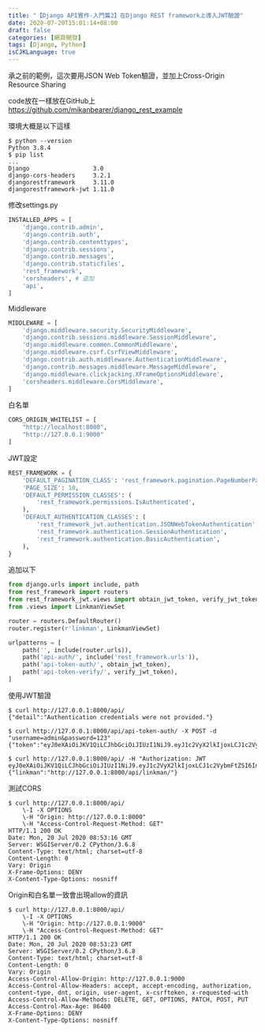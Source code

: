 ```yaml
---
title: "【Django API實作-入門篇2】在Django REST framework上導入JWT驗證"
date: 2020-07-20T15:01:14+08:00
draft: false
categories: [網頁開發]
tags: [Django, Python]
isCJKLanguage: true
---
```

承之前的範例，這次要用JSON Web Token驗證，並加上Cross-Origin Resource Sharing
<!--more-->
  
code放在一樣放在GitHub上
<a href="https://github.com/mikanbearer/django_rest_example">https://github.com/mikanbearer/django_rest_example</a>
  
環境大概是以下這樣
```
$ python --version
Python 3.8.4
$ pip list
...
Django                  3.0
django-cors-headers     3.2.1
djangorestframework     3.11.0
djangorestframework-jwt 1.11.0

```
  
修改settings.py
```:django_rest_example/settings.py {linenos=table, linenostart=33, hl_lines=[9]}
INSTALLED_APPS = [
    'django.contrib.admin',
    'django.contrib.auth',
    'django.contrib.contenttypes',
    'django.contrib.sessions',
    'django.contrib.messages',
    'django.contrib.staticfiles',
    'rest_framework',
    'corsheaders', # 追加
    'api',
]
```
  
Middleware
```:django_rest_example/settings.py {linenos=table, linenostart=45, hl_lines=[9]}
MIDDLEWARE = [
    'django.middleware.security.SecurityMiddleware',
    'django.contrib.sessions.middleware.SessionMiddleware',
    'django.middleware.common.CommonMiddleware',
    'django.middleware.csrf.CsrfViewMiddleware',
    'django.contrib.auth.middleware.AuthenticationMiddleware',
    'django.contrib.messages.middleware.MessageMiddleware',
    'django.middleware.clickjacking.XFrameOptionsMiddleware',
    'corsheaders.middleware.CorsMiddleware',
]
```
  
白名單
```:django_rest_example/settings.py {linenos=table, linenostart=133, hl_lines=["1-4"]}
CORS_ORIGIN_WHITELIST = [
    "http://localhost:8080",
    "http://127.0.0.1:9000"
]
```
  
JWT設定
```:django_rest_example/settings.py {linenos=table, linenostart=127, hl_lines=["4-11"]}
REST_FRAMEWORK = {
    'DEFAULT_PAGINATION_CLASS': 'rest_framework.pagination.PageNumberPagination',
    'PAGE_SIZE': 10,
    'DEFAULT_PERMISSION_CLASSES': (
        'rest_framework.permissions.IsAuthenticated',
    ),
    'DEFAULT_AUTHENTICATION_CLASSES': (
        'rest_framework_jwt.authentication.JSONWebTokenAuthentication',
        'rest_framework.authentication.SessionAuthentication',
        'rest_framework.authentication.BasicAuthentication',
    ),
}
```
  
追加以下
```:api/urls.py {linenos=table, linenostart=1, hl_lines=[3, "12-13"]}
from django.urls import include, path
from rest_framework import routers
from rest_framework_jwt.views import obtain_jwt_token, verify_jwt_token
from .views import LinkmanViewSet

router = routers.DefaultRouter()
router.register(r'linkman', LinkmanViewSet)

urlpatterns = [
    path('', include(router.urls)),
    path('api-auth/', include('rest_framework.urls')),
    path('api-token-auth/', obtain_jwt_token),
    path('api-token-verify/', verify_jwt_token),
]
```
  
使用JWT驗證
```
$ curl http://127.0.0.1:8000/api/
{"detail":"Authentication credentials were not provided."}

$ curl http://127.0.0.1:8000/api/api-token-auth/ -X POST -d "username=admin&password=123"
{"token":"eyJ0eXAiOiJKV1QiLCJhbGciOiJIUzI1NiJ9.eyJ1c2VyX2lkIjoxLCJ1c2VybmFtZSI6InphcSIsImV4cCI6MTU5NTIzMTA1MiwiZW1haWwiOiJxcUBxcS5xcSJ9.JeifIXkcpy7Koui1ezNMJDACJL1pyE_U0faaBBGeN8o"}

$ curl http://127.0.0.1:8000/api/ -H "Authorization: JWT eyJ0eXAiOiJKV1QiLCJhbGciOiJIUzI1NiJ9.eyJ1c2VyX2lkIjoxLCJ1c2VybmFtZSI6InphcSIsImV4cCI6MTU5NTIzMTA1MiwiZW1haWwiOiJxcUBxcS5xcSJ9.JeifIXkcpy7Koui1ezNMJDACJL1pyE_U0faaBBGeN8o"
{"linkman":"http://127.0.0.1:8000/api/linkman/"}
```
  
測試CORS
```
$ curl http://127.0.0.1:8000/api/ 
    \-I -X OPTIONS 
    \-H "Origin: http://127.0.0.1:8000" 
    \-H "Access-Control-Request-Method: GET"
HTTP/1.1 200 OK
Date: Mon, 20 Jul 2020 08:53:16 GMT
Server: WSGIServer/0.2 CPython/3.6.8
Content-Type: text/html; charset=utf-8
Content-Length: 0
Vary: Origin
X-Frame-Options: DENY
X-Content-Type-Options: nosniff
```
Origin和白名單一致會出現allow的資訊
``` {hl_lines=["11-13"]}
$ curl http://127.0.0.1:8000/api/ 
    \-I -X OPTIONS 
    \-H "Origin: http://127.0.0.1:9000" 
    \-H "Access-Control-Request-Method: GET"
HTTP/1.1 200 OK
Date: Mon, 20 Jul 2020 08:53:23 GMT
Server: WSGIServer/0.2 CPython/3.6.8
Content-Type: text/html; charset=utf-8
Content-Length: 0
Vary: Origin
Access-Control-Allow-Origin: http://127.0.0.1:9000
Access-Control-Allow-Headers: accept, accept-encoding, authorization, content-type, dnt, origin, user-agent, x-csrftoken, x-requested-with
Access-Control-Allow-Methods: DELETE, GET, OPTIONS, PATCH, POST, PUT
Access-Control-Max-Age: 86400
X-Frame-Options: DENY
X-Content-Type-Options: nosniff
```